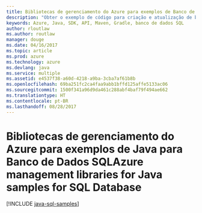 ```yaml
---
title: Bibliotecas de gerenciamento do Azure para exemplos de Banco de Dados SQL para Java
description: "Obter o exemplo de código para criação e atualização de bancos de dados SQL do Azure usando as bibliotecas de gerenciamento do Azure para Java"
keywords: Azure, Java, SDK, API, Maven, Gradle, banco de dados SQL
author: rloutlaw
ms.author: routlaw
manager: douge
ms.date: 04/16/2017
ms.topic: article
ms.prod: azure
ms.technology: azure
ms.devlang: java
ms.service: multiple
ms.assetid: e4537f38-a60d-4218-a9ba-3cba7af61b8b
ms.openlocfilehash: 69ba251fc2ca4faa9abb1bffd125affe5133ac06
ms.sourcegitcommit: 1500f341a96d9da461c288abf4baf79f494ae662
ms.translationtype: HT
ms.contentlocale: pt-BR
ms.lasthandoff: 08/28/2017
---
```

# <a name="azure-management-libraries-for-java-samples-for-sql-database"></a><span data-ttu-id="7e303-104">Bibliotecas de gerenciamento do Azure para exemplos de Java para Banco de Dados SQL</span><span class="sxs-lookup"><span data-stu-id="7e303-104">Azure management libraries for Java samples for SQL Database</span></span>

[!INCLUDE [java-sql-samples](includes/java-sql-samples.md)]